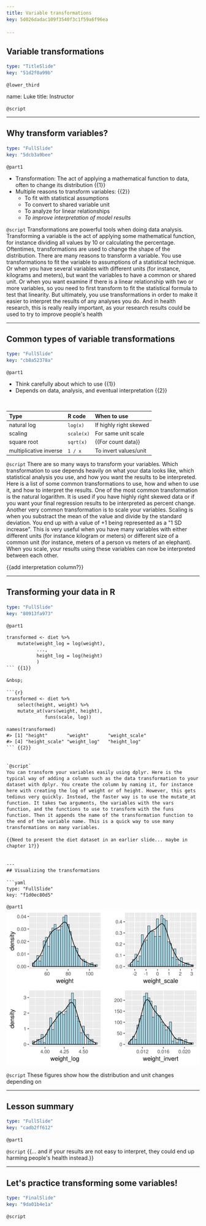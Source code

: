 ```yaml
---
title: Variable transformations
key: 5d026dadac109f3540f3c1f59a6f96ea

---
```

## Variable transformations

```yaml
type: "TitleSlide"
key: "51d2f0a99b"
```

`@lower_third`

name: Luke
title: Instructor


`@script`



---
## Why transform variables?

```yaml
type: "FullSlide"
key: "5dcb3a9bee"
```

`@part1`
- Transformation: The act of applying a mathematical function to data, often to change its distribution {{1}}
- Multiple reasons to transform variables: {{2}}
    - To fit with statistical assumptions
    - To convert to shared variable unit
    - To analyze for linear relationships
    - *To improve interpretation of model results*


`@script`
Transformations are powerful tools when doing data analysis. Transforming a variable is the act of applying some mathematical function, for instance dividing all values by 10 or calculating the percentage. Oftentimes, transformations are used to change the shape of the distribution. There are many reasons to transform a variable. You use transformations to fit the variable to assumptions of a statistical technique. Or when you have several variables with different units (for instance, kilograms and meters), but want the variables to have a common or shared unit. Or when you want examine if there is a linear relationship with two or more variables, so you need to first transform to fit the statistical formula to test that linearity. But ultimately, you use transformations in order to make it easier to interpret the results of any analyses you do. And in health research, this is really really important, as your research results could be used to try to improve people's health


---
## Common types of variable transformations

```yaml
type: "FullSlide"
key: "cb8a52378a"
```

`@part1`
- Think carefully about which to use {{1}}
- Depends on data, analysis, and eventual interpretation {{2}}

&nbsp;

| Type | R code | When to use |
|:-----|:-------|:------------|
| natural log | `log(x)` | If highly right skewed |
| scaling | `scale(x)` | For same unit scale |
| square root | `sqrt(x)` | {{For count data}} |
| multiplicative inverse |`1 / x`| To invert values/unit | {{3}}


`@script`
There are so many ways to transform your variables. Which transformation to use depends heavily on what your data looks like, which statistical analysis you use, and how you want the results to be interpreted. Here is a list of some common transformations to use, how and when to use it, and how to interpret the results. One of the most common transformation is the natural logarithm. It is used if you have highly right skewed data or if you want your final regression results to be interpreted as percent change. Another very common transformation is to scale your variables. Scaling is when you substract the mean of the value and divide by the standard deviation. You end up with a value of +1 being represented as a "1 SD increase". This is very useful when you have many variables with either different units (for instance kilogram or meters) or different size of a common unit (for instance, meters of a person vs meters of an elephant). When you scale, your results using these variables can now be interpreted between each other.

{{add interpretation column?}}


---
## Transforming your data in R

```yaml
type: "FullSlide"
key: "80913fa973"
```

`@part1`
```{r}
transformed <- diet %>%
    mutate(weight_log = log(weight),
           ...,
           height_log = log(height)
           )
``` {{1}}

&nbsp;

```{r}
transformed <- diet %>%
    select(height, weight) %>% 
    mutate_at(vars(weight, height), 
              funs(scale, log))

names(transformed)
#> [1] "height"       "weight"       "weight_scale"
#> [4] "height_scale" "weight_log"   "height_log"  
``` {{2}}


`@script`
You can transform your variables easily using dplyr. Here is the typical way of adding a column such as the data transformation to your dataset with dplyr. You create the column by naming it, for instance here with creating the log of weight or of height. However, this gets tedious very quickly. Instead, the faster way is to use the mutate_at function. It takes two arguments, the variables with the vars function, and the functions to use to transform with the funs function. Then it appends the name of the transformation function to the end of the variable name. This is a quick way to use many transformations on many variables. 

{{Need to present the diet dataset in an earlier slide... maybe in chapter 1?}}


---
## Visualizing the transformations

```yaml
type: "FullSlide"
key: "f1d0ec80d5"
```

`@part1`
![Transformation distributions](datasets/plot_transform_weight.png)


`@script`
These figures show how the distribution and unit changes depending on


---
## Lesson summary

```yaml
type: "FullSlide"
key: "cadb2ff612"
```

`@part1`



`@script`
{{... and if your results are not easy to interpret, they could end up harming people's health instead.}}


---
## Let's practice transforming some variables!

```yaml
type: "FinalSlide"
key: "9da01b4e1a"
```

`@script`


